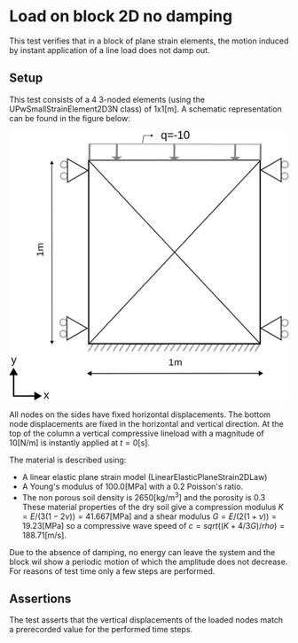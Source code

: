 # Load on block 2D no damping

This test verifies that in a block of plane strain elements, the motion induced by instant application of a line load does not damp out.

## Setup

This test consists of a 4 3-noded elements (using the UPwSmallStrainElement2D3N class) of $1 \mathrm{x} 1 \mathrm{[m]}$. A
schematic representation can be found in the figure below:

![MeshStructure](MeshStructure.svg)

All nodes on the sides have fixed horizontal displacements. The bottom node displacements are fixed in the horizontal and vertical direction. At the top of the column a vertical compressive lineload with a magnitude of $10 \mathrm{[N/m]}$ is instantly applied at $t = 0 \mathrm{[s]}$.

The material is described using:
-   A linear elastic plane strain model (LinearElasticPlaneStrain2DLaw)
-   A Young's modulus of $100.0 \mathrm{[MPa]}$ with a 0.2 Poisson's ratio.
-   The non porous soil density is $2650 \mathrm{[kg/m^3]}$ and the porosity is 0.3
These material properties of the dry soil give a compression modulus $K = E / (3(1-2\nu)) = 41.667 \mathrm{[MPa]}$ and a shear modulus $G = E / (2( 1 + \nu )) = 19.23 \mathrm{[MPa]}$ so a compressive wave speed of $c = sqrt( ( K + 4/3 G ) / rho ) = 188.71 \mathrm{[m/s]}$.

Due to the absence of damping, no energy can leave the system and the block wil show a periodic motion of which the amplitude does not decrease. For reasons of test time only a few steps are performed.

## Assertions

The test asserts that the vertical displacements of the loaded nodes match a prerecorded value for the performed time steps.
